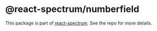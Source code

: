 # @react-spectrum/numberfield

This package is part of [react-spectrum](https://github.com/watheia/spectrum). See the repo for more details.
